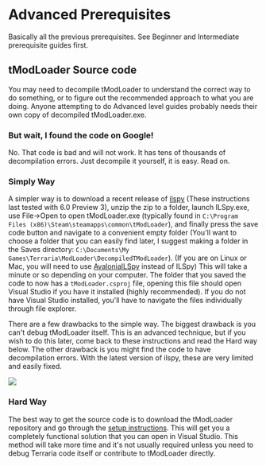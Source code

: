 # Advanced Prerequisites
Basically all the previous prerequisites. See Beginner and Intermediate prerequisite guides first. 

## tModLoader Source code
You may need to decompile tModLoader to understand the correct way to do something, or to figure out the recommended approach to what you are doing. Anyone attempting to do Advanced level guides probably needs their own copy of decompiled tModLoader.exe. 

### But wait, I found the code on Google!
No. That code is bad and will not work. It has tens of thousands of decompilation errors. Just decompile it yourself, it is easy. Read on.

### Simply Way
A simpler way is to download a recent release of [ilspy](https://github.com/icsharpcode/ILSpy/releases) (These instructions last tested with 6.0 Preview 3), unzip the zip to a folder, launch ILSpy.exe, use File->Open to open tModLoader.exe (typically found in `C:\Program Files (x86)\Steam\steamapps\common\tModLoader`), and finally press the save code button and navigate to a convenient empty folder (You'll want to choose a folder that you can easily find later, I suggest making a folder in the Saves directory: `C:\Documents\My Games\Terraria\ModLoader\DecompiledTModLoader`). (If you are on Linux or Mac, you will need to use [AvaloniaILSpy](https://github.com/icsharpcode/AvaloniaILSpy/releases) instead of ILSpy) This will take a minute or so depending on your computer. The folder that you saved the code to now has a `tModLoader.csproj` file, opening this file should open Visual Studio if you have it installed (highly recommended). If you do not have Visual Studio installed, you'll have to navigate the files individually through file explorer.

There are a few drawbacks to the simple way. The biggest drawback is you can't debug tModLoader itself. This is an advanced technique, but if you wish to do this later, come back to these instructions and read the Hard way below. The other drawback is you might find the code to have decompilation errors. With the latest version of ilspy, these are very limited and easily fixed.

![](http://i.imgur.com/ZeXH2p5.png)

### Hard Way
The best way to get the source code is to download the tModLoader repository and go through the [setup instructions](https://github.com/tModLoader/tModLoader/wiki/tModLoader-guide-for-contributors#getting-the-tmodloader-code-for-the-first-time). This will get you a completely functional solution that you can open in Visual Studio. This method will take more time and it's not usually required unless you need to debug Terraria code itself or contribute to tModLoader directly. 